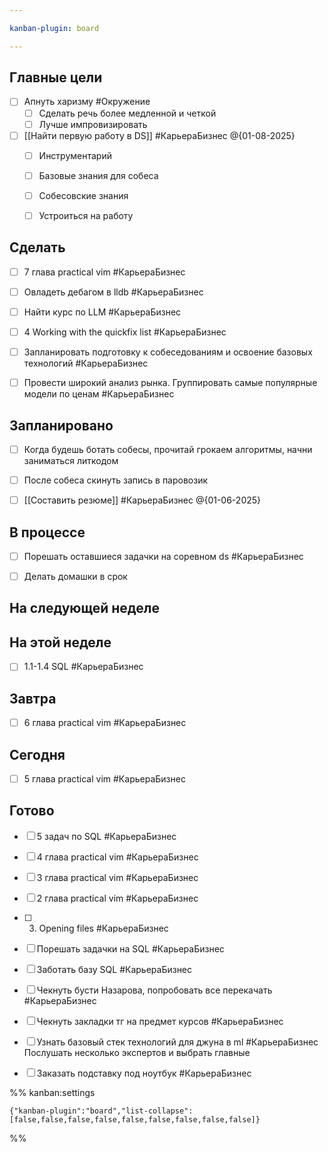 ```yaml
---

kanban-plugin: board

---
```


## Главные цели

- [ ] Апнуть харизму  #Окружение
	- [ ] Сделать речь более медленной и четкой
	- [ ] Лучше импровизировать
- [ ] [[Найти первую работу в DS]] #КарьераБизнес  @{01-08-2025} 
	- [ ] Инструментарий
	- [ ] Базовые знания для собеса
	- [ ] Собесовские знания
	- [ ] Устроиться на работу


## Сделать

- [ ] 7 глава practical vim #КарьераБизнес
- [ ] Овладеть дебагом в lldb #КарьераБизнес
- [ ] Найти курс по LLM #КарьераБизнес
- [ ] 4 Working with the quickfix list #КарьераБизнес
- [ ] Запланировать подготовку к собеседованиям и освоение базовых технологий #КарьераБизнес
- [ ] Провести широкий анализ рынка. Группировать самые популярные модели по ценам #КарьераБизнес


## Запланировано

- [ ] Когда будешь ботать собесы, прочитай грокаем алгоритмы, начни заниматься литкодом
- [ ] После собеса скинуть запись в паровозик
- [ ] [[Составить резюме]] #КарьераБизнес @{01-06-2025}


## В процессе

- [ ] Порешать оставшиеся задачки на соревном ds #КарьераБизнес
- [ ] Делать домашки в срок


## На следующей неделе



## На этой неделе

- [ ] 1.1-1.4 SQL #КарьераБизнес


## Завтра

- [ ] 6 глава practical vim #КарьераБизнес


## Сегодня

- [ ] 5 глава practical vim #КарьераБизнес


## Готово

- [ ] 5 задач по SQL #КарьераБизнес
- [ ] 4 глава practical vim #КарьераБизнес
- [ ] 3 глава practical vim #КарьераБизнес
- [ ] 2 глава practical vim #КарьераБизнес
- [ ] 3. Opening files #КарьераБизнес
- [ ] Порешать задачки на SQL #КарьераБизнес
- [ ] Заботать базу SQL #КарьераБизнес
- [ ] Чекнуть бусти Назарова, попробовать все перекачать #КарьераБизнес
- [ ] Чекнуть закладки тг на предмет курсов #КарьераБизнес
- [ ] Узнать базовый стек технологий для джуна в ml #КарьераБизнес 
	Послушать несколько экспертов и выбрать главные
- [ ] Заказать подставку под ноутбук #КарьераБизнес




%% kanban:settings
```
{"kanban-plugin":"board","list-collapse":[false,false,false,false,false,false,false,false,false]}
```
%%